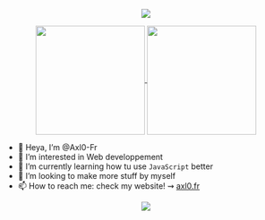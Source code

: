 <p align="center">
  <img src="https://capsule-render.vercel.app/api?type=blur&height=300&color=0:fdd5f5,100:e069a9&text=Hullo,%20Axl0%20here!&section=header&fontColor=fba0cc&animation=blink&stroke=ffffff&strokeWidth=2&desc=I'm%20an%20Axlolotl!%20—%20They%2Fthem&descAlignY=64&descAlign=50"/>

<p align="center">
  <a href="https://github.com/Axl0-Fr">
    <img height=195 align="center" src="https://github-readme-stats.vercel.app/api?username=Axl0-Fr&show_icons=true&theme=catppuccin_mocha" />
  </a>
  <a href="https://github.com/Axl0-Fr">
    <img height=195 align="center" src="https://github-readme-stats.vercel.app/api/top-langs?username=Axl0-Fr&exclude-repo=https://github.com/Axl0-Fr/legacy.Axl0-Fr.github.io,https://github.com/Axl0-Fr/creatomat.github.io&langs_count=8&card_width=130&theme=catppuccin_mocha" /> 
  </a>
</p>

- 👋 Heya, I’m @Axl0-Fr
- 👀 I’m interested in Web developpement
- 🌱 I’m currently learning how tu use `JavaScript` better
- 💞️ I’m looking to make more stuff by myself
- 📫 How to reach me: check my website! ⇝ [axl0.fr](axl0-fr.github.io)

<p align="center">
  <img src="https://capsule-render.vercel.app/api?type=waving&color=gradient&height=200&&section=footer&text=Seeya!+%5C^o^%2F&fontSize=40&fontAlign=50&fontAlignY=70&desc=&descAlign=50&descSize=30&descAlignY=40" />
</p>
